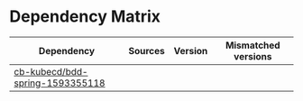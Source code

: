 # Dependency Matrix

Dependency | Sources | Version | Mismatched versions
---------- | ------- | ------- | -------------------
[cb-kubecd/bdd-spring-1593355118](https://github.com/cb-kubecd/bdd-spring-1593355118.git) |  | []() | 
